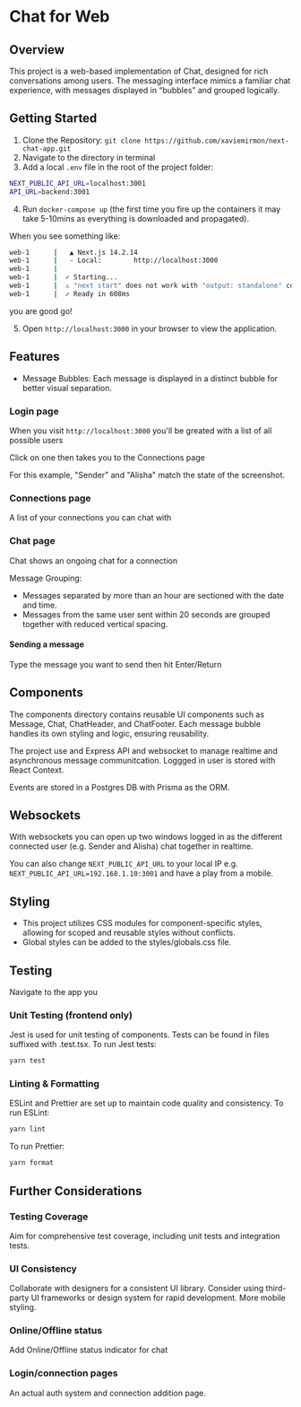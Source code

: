 # Chat for Web 

## Overview

This project is a web-based implementation of  Chat, designed for rich conversations among users. The messaging interface mimics a familiar chat experience, with messages displayed in “bubbles” and grouped logically.

## Getting Started

1. Clone the Repository: `git clone https://github.com/xaviemirmon/next-chat-app.git`
2. Navigate to the directory in terminal
3. Add a local `.env` file in the root of the project folder: 
```sh
NEXT_PUBLIC_API_URL=localhost:3001
API_URL=backend:3001
```
4. Run `docker-compose up` (the first time you fire up the containers it may take 5-10mins as everything is downloaded and propagated).  

When you see something like:
```sh
web-1      |   ▲ Next.js 14.2.14
web-1      |   - Local:        http://localhost:3000
web-1      | 
web-1      |  ✓ Starting...
web-1      |  ⚠ "next start" does not work with "output: standalone" configuration. Use "node .next/standalone/server.js" instead.
web-1      |  ✓ Ready in 608ms
```
you are good go!

5. Open `http://localhost:3000` in your browser to view the application.

## Features

* Message Bubbles: Each message is displayed in a distinct bubble for better visual separation.

### Login page

When you visit `http://localhost:3000` you'll be greated with a list of all possible users

Click on one then takes you to the Connections page

For this example, "Sender" and "Alisha" match the state of the screenshot.

### Connections page

A list of your connections you can chat with

### Chat page

Chat shows an ongoing chat for a connection

Message Grouping:
* Messages separated by more than an hour are sectioned with the date and time.
* Messages from the same user sent within 20 seconds are grouped together with reduced vertical spacing.

#### Sending a message
Type the message you want to send then hit Enter/Return

## Components 
The components directory contains reusable UI components such as Message, Chat, ChatHeader, and ChatFooter.
Each message bubble handles its own styling and logic, ensuring reusability.

The project use and Express API and websocket to manage realtime and asynchronous message communitcation.  Loggged in user is stored with React Context.

Events are stored in a Postgres DB with Prisma as the ORM.

## Websockets

With websockets you can open up two windows logged in as the different connected user (e.g. Sender and Alisha) chat together in realtime.

You can also change `NEXT_PUBLIC_API_URL` to your local IP e.g. `NEXT_PUBLIC_API_URL=192.168.1.10:3001` and have a play from a mobile.

## Styling

* This project utilizes CSS modules for component-specific styles, allowing for scoped and reusable styles without conflicts.
* Global styles can be added to the styles/globals.css file.

## Testing

Navigate to the app you 

### Unit Testing (frontend only)

Jest is used for unit testing of components. Tests can be found in files suffixed with .test.tsx.
To run Jest tests:

```bash
yarn test
```

### Linting & Formatting
ESLint and Prettier are set up to maintain code quality and consistency.
To run ESLint:

```bash
yarn lint
```

To run Prettier:

```bash
yarn format
```
## Further Considerations

### Testing Coverage

Aim for comprehensive test coverage, including unit tests and integration tests.

### UI Consistency

Collaborate with designers for a consistent UI library. Consider using third-party UI frameworks or design system for rapid development.  More mobile styling.

### Online/Offline status

Add Online/Offline status indicator for chat

### Login/connection pages
An actual auth system and connection addition page.